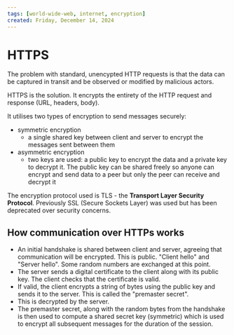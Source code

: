 ```yaml
---
tags: [world-wide-web, internet, encryption]
created: Friday, December 14, 2024
---
```


# HTTPS

The problem with standard, unencypted HTTP requests is that the data can be
captured in transit and be observed or modified by malicious actors.

HTTPS is the solution. It encrypts the entirety of the HTTP request and response
(URL, headers, body).

It utilises two types of encryption to send messages securely:

- symmetric encryption
  - a single shared key between client and server to encrypt the messages sent
    between them
- asymmetric encryption
  - two keys are used: a public key to encrypt the data and a private key to
    decrypt it. The public key can be shared freely so anyone can encrypt and
    send data to a peer but only the peer can receive and decrypt it

The encryption protocol used is TLS - the **Transport Layer Security Protocol**.
Previously SSL (Secure Sockets Layer) was used but has been deprecated over
security concerns.

## How communication over HTTPs works

- An initial handshake is shared between client and server, agreeing that
  communication will be encrypted. This is public. "Client hello" and "Server
  hello". Some random numbers are exchanged at this point.
- The server sends a digital certificate to the client along with its public
  key. The client checks that the certificate is valid.
- If valid, the client encrypts a string of bytes using the public key and sends
  it to the server. This is called the "premaster secret".
- This is decrypted by the server.
- The premaster secret, along with the random bytes from the handshake is then
  used to compute a shared secret key (symmetric) which is used to encrypt all
  subsequent messages for the duration of the session.
